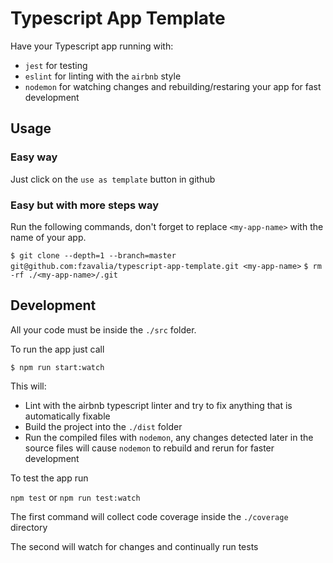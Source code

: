 # Typescript App Template

Have your Typescript app running with:

- `jest` for testing
- `eslint` for linting with the `airbnb` style
- `nodemon` for watching changes and rebuilding/restaring your app for fast development

## Usage

### Easy way

Just click on the `use as template` button in github

### Easy but with more steps way

Run the following commands, don't forget to replace `<my-app-name>` with the name of your app.

`$ git clone --depth=1 --branch=master git@github.com:fzavalia/typescript-app-template.git <my-app-name>`
`$ rm -rf ./<my-app-name>/.git`

## Development

All your code must be inside the `./src` folder.

To run the app just call

`$ npm run start:watch`

This will:

- Lint with the airbnb typescript linter and try to fix anything that is automatically fixable
- Build the project into the `./dist` folder
- Run the compiled files with `nodemon`, any changes detected later in the source files will cause `nodemon` to rebuild and rerun for faster development

To test the app run

`npm test` or `npm run test:watch`

The first command will collect code coverage inside the `./coverage` directory

The second will watch for changes and continually run tests
